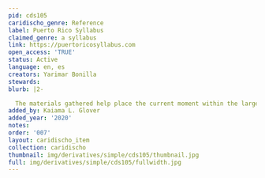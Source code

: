 ```yaml
---
pid: cds105
caridischo_genre: Reference
label: Puerto Rico Syllabus
claimed_genre: a syllabus
link: https://puertoricosyllabus.com
open_access: 'TRUE'
status: Active
language: en, es
creators: Yarimar Bonilla
stewards: 
blurb: |2-

  The materials gathered help place the current moment within the larger political, social, and economic history of this U.S. territory and illuminate how both the crisis and its proposed solutions are impacting the daily lives of millions of Puerto Ricans both within the territory and across its growing diaspora.
added_by: Kaiama L. Glover
added_year: '2020'
notes: 
order: '007'
layout: caridischo_item
collection: caridischo
thumbnail: img/derivatives/simple/cds105/thumbnail.jpg
full: img/derivatives/simple/cds105/fullwidth.jpg
---
```

